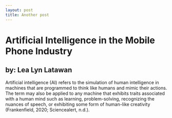 ```yaml
---
layout: post
title: Another post
---
```

# Artificial Intelligence in the Mobile Phone Industry
## by: Lea Lyn Latawan

Artificial intelligence (AI) refers to the simulation of human intelligence in machines that are programmed to think like humans and mimic their actions. The term may also be applied to any machine that exhibits traits associated with a human mind such as learning, problem-solving, recognizing the nuances of speech, or exhibiting some form of human-like creativity (Frankenfield, 2020; Sciencealert, n.d.).
